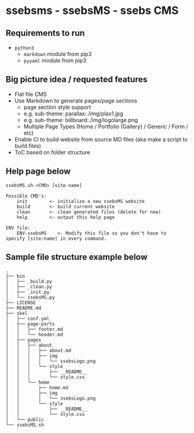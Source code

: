 # ssebsms - ssebsMS - ssebs CMS

## Requirements to run
- `python3`
    - `markdown` module from pip3
    - `pyyaml` module from pip3


## Big picture idea / requested features
- Flat file CMS
- Use Markdown to generate pages/page sections
    - page section style support 
    - e.g. sub-theme: parallax:./img/plax1.jpg
    - e.g. sub-theme: billboard:./img/logolarge.png
    - Multiple Page Types (Home / Portfolio (Gallery) / Generic / Form / etc) 
- Enable CI to build website from source MD files (aka make a script to build files)
- ToC based on folder structure

## Help page below
```
ssebsMS.sh <CMD> [site-name]

Possible CMD's:
    init        <- initialize a new ssebsMS website
    build       <- build current website
    clean       <- clean generated files (delete for now)
    help        <- output this help page

ENV file:
    ENV-ssebsMS    <- Modify this file so you don't have to
specify [site-name] in every command.

```

## Sample file structure example below
```
.
├── bin
│   ├── _build.py
│   ├── _clean.py
│   ├── _init.py
│   └── ssebsMS.py
├── LICENSE
├── README.md
├── skel
│   ├── conf.yml
│   ├── page-parts
│   │   ├── footer.md
│   │   └── header.md
│   ├── pages
│   │   ├── about
│   │   │   ├── about.md
│   │   │   ├── img
│   │   │   │   └── ssebsLogo.png
│   │   │   └── style
│   │   │       ├── __README__
│   │   │       └── style.css
│   │   └── home
│   │       ├── home.md
│   │       ├── img
│   │       │   └── ssebsLogo.png
│   │       └── style
│   │           ├── __README__
│   │           └── style.css
│   └── public
└── ssebsMS.sh

```